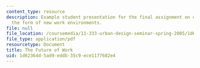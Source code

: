 ```yaml
---
content_type: resource
description: Example student presentation for the final assignment on determining
  the form of new work environments.
file: null
file_location: /coursemedia/11-333-urban-design-seminar-spring-2005/1d62364d5ad9eddb35c9ece1177682e4_future_of_work.pdf
file_type: application/pdf
resourcetype: Document
title: The Future of Work
uid: 1d62364d-5ad9-eddb-35c9-ece1177682e4
---
```

